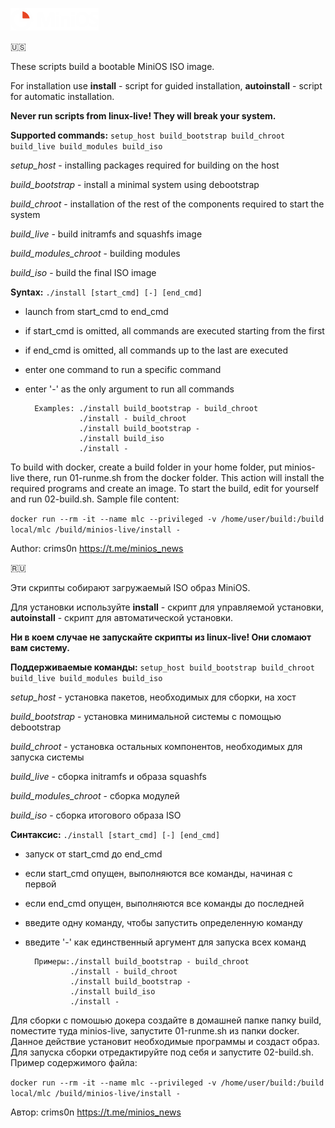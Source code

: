 ![MiniOS](images/minios.png)

:us:

These scripts build a bootable MiniOS ISO image.

For installation use **install** - script for guided installation, **autoinstall** - script for automatic installation.

**Never run scripts from linux-live! They will break your system.**

**Supported commands:** `setup_host build_bootstrap build_chroot build_live build_modules build_iso`

*setup_host* - installing packages required for building on the host

*build_bootstrap* - install a minimal system using debootstrap

*build_chroot* - installation of the rest of the components required to start the system

*build_live* - build initramfs and squashfs image

*build_modules_chroot* - building modules

*build_iso* - build the final ISO image

**Syntax:** `./install [start_cmd] [-] [end_cmd]`
- launch from start_cmd to end_cmd
- if start_cmd is omitted, all commands are executed starting from the first
- if end_cmd is omitted, all commands up to the last are executed
- enter one command to run a specific command
- enter '-' as the only argument to run all commands

        Examples: ./install build_bootstrap - build_chroot
                  ./install - build_chroot
                  ./install build_bootstrap -
                  ./install build_iso
                  ./install -

To build with docker, create a build folder in your home folder, put minios-live there, run 01-runme.sh from the docker folder. This action will install the required programs and create an image. To start the build, edit for yourself and run 02-build.sh. Sample file content:

`docker run --rm -it --name mlc --privileged -v /home/user/build:/build local/mlc /build/minios-live/install -`

Author: crims0n <https://t.me/minios_news>

:ru:

Эти скрипты собирают загружаемый ISO образ MiniOS.

Для установки используйте **install** - скрипт для управляемой установки, **autoinstall** - скрипт для автоматической установки.

**Ни в коем случае не запускайте скрипты из linux-live! Они сломают вам систему.**

**Поддерживаемые команды:** `setup_host build_bootstrap build_chroot build_live build_modules build_iso`

*setup_host* - установка пакетов, необходимых для сборки, на хост

*build_bootstrap* - установка минимальной системы с помощью debootstrap

*build_chroot* - установка остальных компонентов, необходимых для запуска системы

*build_live* - сборка initramfs и образа squashfs

*build_modules_chroot* - сборка модулей

*build_iso* - сборка итогового образа ISO

**Синтаксис:** `./install [start_cmd] [-] [end_cmd]`
- запуск от start_cmd до end_cmd
- если start_cmd опущен, выполняются все команды, начиная с первой
- если end_cmd опущен, выполняются все команды до последней
- введите одну команду, чтобы запустить определенную команду
- введите '-' как единственный аргумент для запуска всех команд

        Примеры:./install build_bootstrap - build_chroot
                ./install - build_chroot
                ./install build_bootstrap -
                ./install build_iso
                ./install -

Для сборки с помошью докера создайте в домашней папке папку build, поместите туда minios-live, запустите 01-runme.sh из папки docker. Данное действие установит необходимые программы и создаст образ. Для запуска сборки отредактируйте под себя и запустите 02-build.sh. Пример содержимого файла:

`docker run --rm -it --name mlc --privileged -v /home/user/build:/build local/mlc /build/minios-live/install -`

Автор: crims0n <https://t.me/minios_news>
